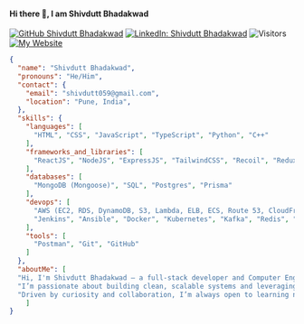 #### Hi there 👋, I am Shivdutt Bhadakwad 
[![GitHub Shivdutt Bhadakwad](https://img.shields.io/github/followers/shivdutt-B?label=Follow%20Me&style=social&color=8144e5)](https://github.com/shivdutt-B)
[![LinkedIn: Shivdutt Bhadakwad](https://img.shields.io/badge/LinkedIn%20Profile-Shivdutt%20Bhadakwad-blue?style=flat&logo=linkedin&logoColor=white&link=https://www.linkedin.com/in/shivdutt-bhadakwad-07a462280/)](https://www.linkedin.com/in/shivdutt-bhadakwad-07a462280/)
![Visitors](https://komarev.com/ghpvc/?username=shivdutt-B&style=flat&color=green)
[![My Website](https://img.shields.io/badge/Visit%20My%20Website-Website-purple?style=flat&logo=internet-explorer&logoColor=white&link=https://shivdutt.netlify.app/)](https://shivdutt.netlify.app/) 

```json
{
  "name": "Shivdutt Bhadakwad",
  "pronouns": "He/Him",
  "contact": {
    "email": "shivdutt059@gmail.com",
    "location": "Pune, India",
  },
  "skills": {
    "languages": [
      "HTML", "CSS", "JavaScript", "TypeScript", "Python", "C++"
    ],
    "frameworks_and_libraries": [
      "ReactJS", "NodeJS", "ExpressJS", "TailwindCSS", "Recoil", "Redux", "Socket.IO"
    ],
    "databases": [
      "MongoDB (Mongoose)", "SQL", "Postgres", "Prisma"
    ],
    "devops": [
      "AWS (EC2, RDS, DynamoDB, S3, Lambda, ELB, ECS, Route 53, CloudFront)",
      "Jenkins", "Ansible", "Docker", "Kubernetes", "Kafka", "Redis", "Nginx"
    ],
    "tools": [
      "Postman", "Git", "GitHub"
    ]
  },
  "aboutMe": [
  "Hi, I'm Shivdutt Bhadakwad — a full-stack developer and Computer Engineering student based in Pune, India.",
  "I’m passionate about building clean, scalable systems and leveraging automation to solve real-world challenges.",
  "Driven by curiosity and collaboration, I’m always open to learning new things and working on impactful ideas — feel free to connect!"
    ]
}
```
